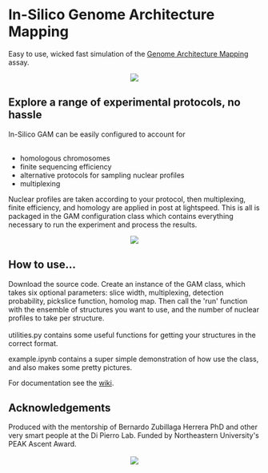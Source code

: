 # In-Silico Genome Architecture Mapping
Easy to use, wicked fast simulation of the <a href="https://www.nature.com/articles/nature21411"> Genome Architecture Mapping</a> assay. 
<div align="center">
  <img src="https://github.com/lrburack/In-Silico-GAM/assets/121359508/f979f302-6257-401b-adff-af014bc27333">
</div>

<h2> Explore a range of experimental protocols, no hassle </h2>
In-Silico GAM can be easily configured to account for 
<br></br>

- homologous chromosomes
- finite sequencing efficiency
- alternative protocols for sampling nuclear profiles
- multiplexing

Nuclear profiles are taken according to your protocol, then multiplexing, finite efficiency, and homology are applied in post at lightspeed. This is all is packaged in the GAM configuration class which contains everything necessary to run the experiment and process the results.

<div align="center">
  <img src="https://github.com/lrburack/In-Silico-GAM/assets/121359508/29bf2f90-27db-4811-b9ee-63297cc29155">
</div>

<h2> How to use... </h2>
Download the source code. Create an instance of the GAM class, which takes six optional parameters: slice width, multiplexing, detection probability, pickslice function, homolog map. Then call the 'run' function with the ensemble of structures you want to use, and the number of nuclear profiles to take per structure.
<br></br>
utilities.py contains some useful functions for getting your structures in the correct format.  

example.ipynb contains a super simple demonstration of how use the class, and also makes some pretty pictures.  

For documentation see the <a href="https://github.com/lrburack/In-Silico-GAM/wiki"> wiki</a>. 

<h2> Acknowledgements </h2>
Produced with the mentorship of Bernardo Zubillaga Herrera PhD and other very smart people at the Di Pierro Lab. Funded by Northeastern University's PEAK Ascent Award.
<br></br>
<div align="center">
  <img src="https://github.com/lrburack/In-Silico-GAM/assets/121359508/dab21206-5f0e-4717-a1f1-27153e803637">
</div>
